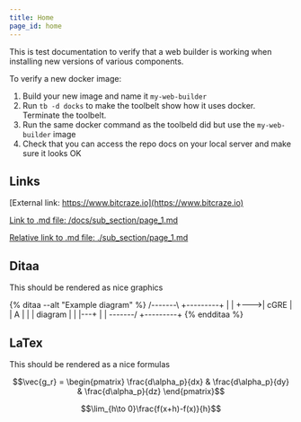 ```yaml
---
title: Home
page_id: home
---
```


This is test documentation to verify that a web builder is working when installing new versions of various components.

To verify a new docker image:
1. Build your new image and name it ```my-web-builder```
1. Run ```tb -d docks``` to make the toolbelt show how it uses docker. Terminate the toolbelt.
1. Run the same docker command as the toolbeld did but use the ```my-web-builder``` image
1. Check that you can access the repo docs on your local server and make sure it looks OK

## Links

[External link: https://www.bitcraze.io](https://www.bitcraze.io)

[Link to .md file: /docs/sub_section/page_1.md](/docs/sub-section/page_1.md)

[Relative link to .md file: ./sub_section/page_1.md](./sub-section/page_1.md)

## Ditaa

This should be rendered as nice graphics

{% ditaa --alt "Example diagram" %}
/-------\        +---------+
|       |   +--->| cGRE    |
|   A   |   |    | diagram |
|       |---+    |         |
\-------/        +---------+
{% endditaa %}

## LaTex

This should be rendered as a nice formulas

$$\vec{g_r} = \begin{pmatrix}
\frac{d\alpha_p}{dx} & \frac{d\alpha_p}{dy} & \frac{d\alpha_p}{dz}
\end{pmatrix}$$

$$\lim_{h\to 0}\frac{f(x+h)-f(x)}{h}$$
